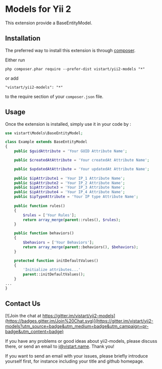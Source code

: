 Models for Yii 2
================

This extension provide a BaseEntityModel.

Installation
------------

The preferred way to install this extension is through [composer](http://getcomposer.org/download/).

Either run

```
php composer.phar require --prefer-dist vistart/yii2-models "*"
```

or add

```
"vistart/yii2-models": "*"
```

to the require section of your `composer.json` file.


Usage
-----

Once the extension is installed, simply use it in your code by  :

```php
use vistart\Models\BaseEntityModel;

class Example extends BaseEntityModel
{
    public $guidAttribute = 'Your GUID Attribute Name';

    public $createdAtAttribute = 'Your createdAt Attribute Name';

    public $updatedAtAttribute = 'Your updatedAt Attribute Name';
    
    public $ipAttribute1 = 'Your IP_1 Attribute Name';
    public $ipAttribute2 = 'Your IP_2 Attribute Name';
    public $ipAttribute3 = 'Your IP_3 Attribute Name';
    public $ipAttribute4 = 'Your IP_4 Attribute Name';
    public $ipTypeAttribute = 'Your IP type Attribute Name';
    
    public function rules()
    {
        $rules = ['Your Rules'];
        return array_merge(parent::rules(), $rules);
    }

    public function behaviors()
    {
        $behaviors = ['Your Behaviors'];
        return array_merge(parent::behaviors(), $behaviors);
    }

    protected function initDefaultValues()
    {
        'Initialize attributes...'
        parent::initDefaultValues();
    }
...
}
```

Contact Us
----------

[![Join the chat at https://gitter.im/vistart/yii2-models](https://badges.gitter.im/Join%20Chat.svg)](https://gitter.im/vistart/yii2-models?utm_source=badge&utm_medium=badge&utm_campaign=pr-badge&utm_content=badge)

If you have any problems or good ideas about yii2-models, please discuss there, or send an email to i@vistart.name. Thank you!

If you want to send an email with your issues, please briefly introduce yourself first, for instance including your title and github homepage.
